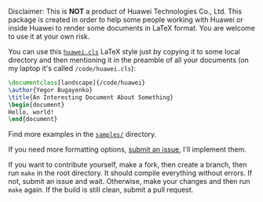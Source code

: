 Disclaimer: This is **NOT** a product of Huawei Technologies Co., Ltd.
This package is created in order to help some people working
with Huawei or inside Huawei to render some documents in LaTeX format.
You are welcome to use it at your own risk.

You can use this [`huawei.cls`](huawei.cls) LaTeX style just by copying it to some local
directory and then mentioning it in the preamble of all your documents 
(on my laptop it's called `/code/huawei.cls`):

```tex
\documentclass[landscape]{/code/huawei}
\author{Yegor Bugayenko}
\title{An Interesting Document About Something}
\begin{document}
Hello, world!
\end{document}
```

Find more examples in the [`samples/`](/samples) directory.

If you need more formatting options, 
[submit an issue](https://github.com/cqfn/huawei-latex/issues), 
I'll implement them.

If you want to contribute yourself, make a fork, then create a branch, 
then run `make` in the root directory.
It should compile everything without errors. If not, submit an issue and wait.
Otherwise, make your changes and then run `make` again. If the build is
still clean, submit a pull request.
